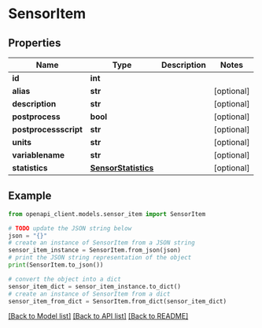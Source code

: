 # SensorItem


## Properties

Name | Type | Description | Notes
------------ | ------------- | ------------- | -------------
**id** | **int** |  | 
**alias** | **str** |  | [optional] 
**description** | **str** |  | [optional] 
**postprocess** | **bool** |  | [optional] 
**postprocessscript** | **str** |  | [optional] 
**units** | **str** |  | [optional] 
**variablename** | **str** |  | [optional] 
**statistics** | [**SensorStatistics**](SensorStatistics.md) |  | [optional] 

## Example

```python
from openapi_client.models.sensor_item import SensorItem

# TODO update the JSON string below
json = "{}"
# create an instance of SensorItem from a JSON string
sensor_item_instance = SensorItem.from_json(json)
# print the JSON string representation of the object
print(SensorItem.to_json())

# convert the object into a dict
sensor_item_dict = sensor_item_instance.to_dict()
# create an instance of SensorItem from a dict
sensor_item_from_dict = SensorItem.from_dict(sensor_item_dict)
```
[[Back to Model list]](../README.md#documentation-for-models) [[Back to API list]](../README.md#documentation-for-api-endpoints) [[Back to README]](../README.md)



